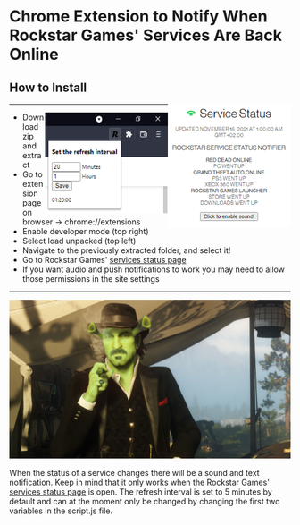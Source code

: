 # Chrome Extension to Notify When Rockstar Games' Services Are Back Online  
## How to Install
<img align="right" width="220" height="220" src="images\showcase_0.png">

--- 

<img align="right" width="220" height="180" src="images\showcase_1.png">


- Download zip and extract
- Go to extension page on browser
  -> chrome://extensions
- Enable developer mode (top right)
- Select load unpacked (top left)
- Navigate to the previously extracted folder, and select it!
- Go to Rockstar Games' [services status page](https://support.rockstargames.com/servicestatus)  
- If you want audio and push notifications to work you may need to allow those permissions in the site settings  

---

![](images\art.png)
 
 When the status of a service changes there will be a sound and text notification. Keep in mind that it only works when the Rockstar Games' [services status page](https://support.rockstargames.com/servicestatus) is open. The refresh interval is set to 5 minutes by default and can at the moment only be changed by changing the first two variables in the script.js file.
